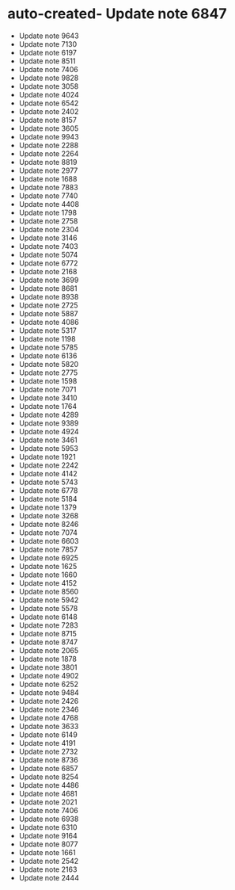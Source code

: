 # auto-created- Update note 6847
- Update note 9643
- Update note 7130
- Update note 6197
- Update note 8511
- Update note 7406
- Update note 9828
- Update note 3058
- Update note 4024
- Update note 6542
- Update note 2402
- Update note 8157
- Update note 3605
- Update note 9943
- Update note 2288
- Update note 2264
- Update note 8819
- Update note 2977
- Update note 1688
- Update note 7883
- Update note 7740
- Update note 4408
- Update note 1798
- Update note 2758
- Update note 2304
- Update note 3146
- Update note 7403
- Update note 5074
- Update note 6772
- Update note 2168
- Update note 3699
- Update note 8681
- Update note 8938
- Update note 2725
- Update note 5887
- Update note 4086
- Update note 5317
- Update note 1198
- Update note 5785
- Update note 6136
- Update note 5820
- Update note 2775
- Update note 1598
- Update note 7071
- Update note 3410
- Update note 1764
- Update note 4289
- Update note 9389
- Update note 4924
- Update note 3461
- Update note 5953
- Update note 1921
- Update note 2242
- Update note 4142
- Update note 5743
- Update note 6778
- Update note 5184
- Update note 1379
- Update note 3268
- Update note 8246
- Update note 7074
- Update note 6603
- Update note 7857
- Update note 6925
- Update note 1625
- Update note 1660
- Update note 4152
- Update note 8560
- Update note 5942
- Update note 5578
- Update note 6148
- Update note 7283
- Update note 8715
- Update note 8747
- Update note 2065
- Update note 1878
- Update note 3801
- Update note 4902
- Update note 6252
- Update note 9484
- Update note 2426
- Update note 2346
- Update note 4768
- Update note 3633
- Update note 6149
- Update note 4191
- Update note 2732
- Update note 8736
- Update note 6857
- Update note 8254
- Update note 4486
- Update note 4681
- Update note 2021
- Update note 7406
- Update note 6938
- Update note 6310
- Update note 9164
- Update note 8077
- Update note 1661
- Update note 2542
- Update note 2163
- Update note 2444
